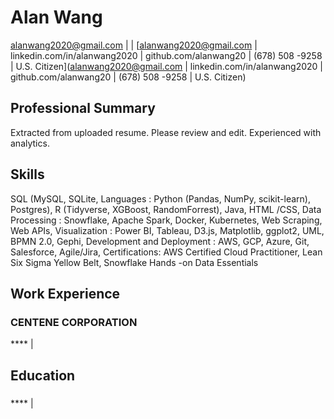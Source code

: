 # Alan Wang

alanwang2020@gmail.com |  | [alanwang2020@gmail.com  | linkedin.com/in/alanwang2020  | github.com/alanwang20  | (678) 508 -9258 |  U.S. Citizen](alanwang2020@gmail.com  | linkedin.com/in/alanwang2020  | github.com/alanwang20  | (678) 508 -9258 |  U.S. Citizen)

## Professional Summary

Extracted from uploaded resume. Please review and edit. Experienced with analytics.

## Skills

SQL  (MySQL, SQLite, Languages : Python (Pandas, NumPy, scikit-learn), Postgres), R (Tidyverse, XGBoost, RandomForrest), Java, HTML /CSS, Data Processing : Snowflake, Apache Spark, Docker, Kubernetes, Web Scraping, Web APIs, Visualization : Power BI, Tableau, D3.js, Matplotlib, ggplot2, UML, BPMN 2.0, Gephi, Development and Deployment : AWS, GCP, Azure, Git, Salesforce, Agile/Jira, Certifications:  AWS Certified Cloud Practitioner, Lean Six Sigma Yellow Belt, Snowflake Hands -on Data Essentials

## Work Experience

### CENTENE CORPORATION
**** | 



## Education

### 
**** | 
